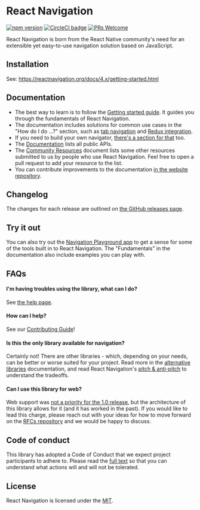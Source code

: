 # React Navigation

[![npm version](https://badge.fury.io/js/react-navigation.svg)](https://badge.fury.io/js/react-navigation) [![CircleCI badge](https://circleci.com/gh/react-navigation/react-navigation-4/tree/master.svg?style=shield)](https://circleci.com/gh/react-navigation/react-navigation-4/tree/master) [![PRs Welcome](https://img.shields.io/badge/PRs-welcome-brightgreen.svg)](https://reactnavigation.org/docs/contributing.html)

React Navigation is born from the React Native community's need for an extensible yet easy-to-use navigation solution based on JavaScript.

## Installation

See: https://reactnavigation.org/docs/4.x/getting-started.html

## Documentation

* The best way to learn is to follow the [Getting started guide](https://reactnavigation.org/docs/4.x/getting-started.html). It guides you through the fundamentals of React Navigation.
* The documentation includes solutions for common use cases in the "How do I do ...?" section, such as [tab navigation](https://reactnavigation.org/docs/4.x/tab-based-navigation.html) and [Redux integration](https://reactnavigation.org/docs/4.x/redux-integration.html).
* If you need to build your own navigator, [there's a section for that](https://reactnavigation.org/docs/4.x/custom-navigator-overview.html) too.
* The [Documentation](https://reactnavigation.org/docs/4.x/getting-started.html) lists all public APIs.
* The [Community Resources](https://github.com/react-navigation/react-navigation-4/blob/master/COMMUNITY_RESOURCES.md) document lists some other resources submitted to us by people who use React Navigation. Feel free to open a pull request to add your resource to the list.
* You can contribute improvements to the documentation [in the website repository](https://github.com/react-navigation/react-navigation.github.io).

## Changelog

The changes for each release are outlined on [the GitHub releases page](https://github.com/react-navigation/react-navigation-4/releases).

## Try it out

You can also try out the [Navigation Playground app](https://exp.host/@react-navigation/NavigationPlayground) to get a sense for some of the tools built in to React Navigation. The "Fundamentals" in the documentation also include examples you can play with.

## FAQs

#### I'm having troubles using the library, what can I do?

See [the help page](https://reactnavigation.org/en/4.x/help.html).

#### How can I help?

See our [Contributing Guide](CONTRIBUTING.md)!

#### Is this the only library available for navigation?

Certainly not! There are other libraries - which, depending on your needs, can be better or worse suited for your project. Read more in the [alternative libraries](https://reactnavigation.org/docs/4.x/alternatives.html) documentation, and read React Navigation's [pitch & anti-pitch](https://reactnavigation.org/docs/4.x/pitch.html) to understand the tradeoffs.

#### Can I use this library for web?

Web support was [not a priority for the 1.0 release](https://github.com/react-navigation/react-navigation-4/issues/2585#issuecomment-330338793), but the architecture of this library allows for it (and it has worked in the past). If you would like to lead this charge, please reach out with your ideas for how to move forward on the [RFCs repository](https://github.com/react-navigation/rfcs) and we would be happy to discuss.

## Code of conduct

This library has adopted a Code of Conduct that we expect project participants to adhere to. Please read the [full text](https://github.com/react-navigation/react-navigation-4/blob/master/CODE_OF_CONDUCT.md) so that you can understand what actions will and will not be tolerated.

## License

React Navigation is licensed under the [MIT](https://github.com/react-navigation/react-navigation-4/blob/master/LICENSE).
